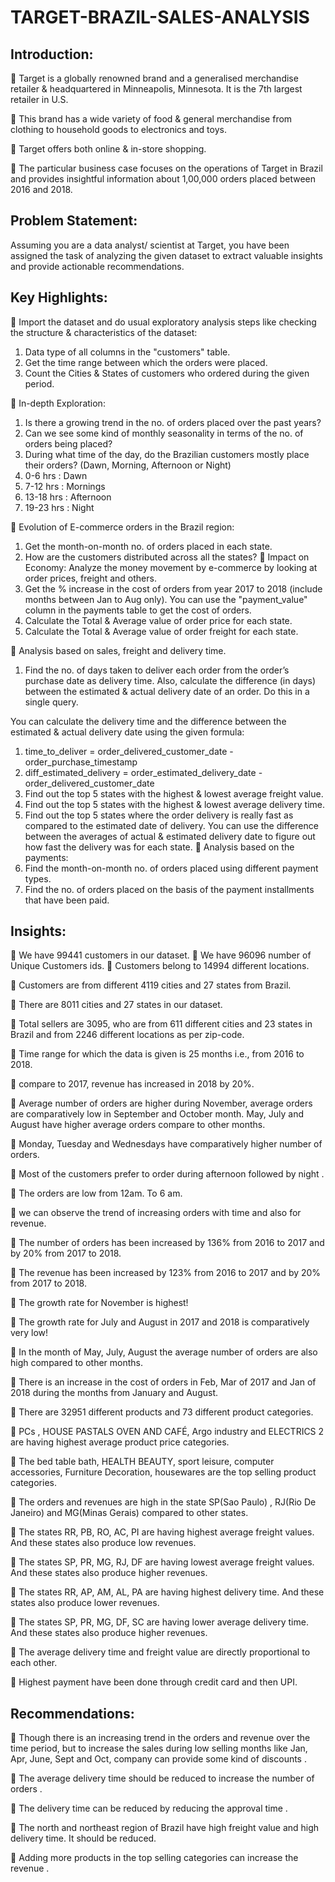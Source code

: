 # TARGET-BRAZIL-SALES-ANALYSIS

## Introduction:
	Target is a globally renowned brand and a generalised merchandise retailer & headquartered in Minneapolis, Minnesota. It is the 7th largest retailer in U.S.

	This brand has a wide variety of food & general merchandise from clothing to household goods to electronics and toys.

	Target offers both online & in-store shopping.

	The particular business case focuses on the operations of Target in Brazil and provides insightful information about 1,00,000 orders placed between 2016 and 2018.

## Problem Statement:
Assuming you are a data analyst/ scientist at Target, you have been assigned the task of analyzing the given dataset to extract valuable insights and provide actionable recommendations.


## Key Highlights:
	Import the dataset and do usual exploratory analysis steps like checking the structure & characteristics of the dataset:
1.	Data type of all columns in the "customers" table.
2.	Get the time range between which the orders were placed.
3.	Count the Cities & States of customers who ordered during the given period.
 
	In-depth Exploration:
1.	Is there a growing trend in the no. of orders placed over the past years?
2.	Can we see some kind of monthly seasonality in terms of the no. of orders being placed?
3.	During what time of the day, do the Brazilian customers mostly place their orders? (Dawn, Morning, Afternoon or Night)
1.	0-6 hrs : Dawn
2.	7-12 hrs : Mornings
3.	13-18 hrs : Afternoon
4.	19-23 hrs : Night

	Evolution of E-commerce orders in the Brazil region:
1.	Get the month-on-month no. of orders placed in each state.
2.	How are the customers distributed across all the states?
	Impact on Economy: Analyze the money movement by e-commerce by looking at order prices, freight and others.
1.	Get the % increase in the cost of orders from year 2017 to 2018 (include months between Jan to Aug
only).
You can use the "payment_value" column in the payments table to get the cost of orders.
2.	Calculate the Total & Average value of order price for each state.
3.	Calculate the Total & Average value of order freight for each state.

 

	Analysis based on sales, freight and delivery time.
1.	Find the no. of days taken to deliver each order from the order’s purchase date as delivery time. Also, calculate the difference (in days) between the estimated & actual delivery date of an order. Do this in a single query.

You can calculate the delivery time and the difference between the estimated & actual delivery date using the given
formula:
1.	time_to_deliver = order_delivered_customer_date - order_purchase_timestamp
2.	diff_estimated_delivery = order_estimated_delivery_date - order_delivered_customer_date
2.	Find out the top 5 states with the highest & lowest average freight value.
3.	Find out the top 5 states with the highest & lowest average delivery time.
4.	Find out the top 5 states where the order delivery is really fast as compared to the estimated date of delivery. You can use the difference between the averages of actual & estimated delivery date to figure out how fast the delivery was for each state.
	Analysis based on the payments:
1.	Find the month-on-month no. of orders placed using different payment types.
2.	Find the no. of orders placed on the basis of the payment installments that have been paid.


 ## Insights:
 	We have 99441 customers in our dataset.
 	We have 96096 number of Unique Customers ids.
 	Customers belong to 14994 different locations.
 
 	Customers are from different 4119 cities and 27 states from Brazil.
 
 	There are 8011 cities and 27 states in our dataset.
 
 	Total sellers are 3095, who are from 611 different cities and 23 states in Brazil and from 2246 different locations as per zip-code.
 
 	Time range for which the data is given is 25 months i.e., from 2016 to 2018.
 
 	compare to 2017, revenue has increased in 2018 by 20%.
 
 	Average number of orders are higher during November, average orders are comparatively low in September and October month. May, July and August have higher average orders compare to other months.
 
 	Monday, Tuesday and Wednesdays have comparatively higher number of orders.
 
 	Most of the customers prefer to order during afternoon followed by night .
 
 	The orders are low from 12am. To 6 am.
 
 	we can observe the trend of increasing orders with time and also for revenue.
 
 	The number of orders has been increased by 136% from 2016 to 2017 and by 20% from 2017 to 2018.
 
 	The revenue has been increased by 123% from 2016 to 2017 and by 20% from 2017 to 2018.
 
 	The growth rate for November is highest!
 
 	The growth rate for July and August in 2017 and 2018 is comparatively very low!
 
 	In the month of May, July, August the average number of orders are also high compared to other months.
 
 	There is an increase in the cost of orders in Feb, Mar of 2017 and Jan of 2018 during the months from January and August.
 
 	There are 32951 different products and 73 different product categories.
 
 	PCs , HOUSE PASTALS OVEN AND CAFÉ, Argo industry and ELECTRICS 2 are having highest average product price categories.
 
 	The bed table bath, HEALTH BEAUTY, sport leisure, computer accessories, Furniture Decoration, housewares are the top
 selling product categories. 
 
 	The orders and revenues are high in the state SP(Sao Paulo) , RJ(Rio De Janeiro) and MG(Minas Gerais) compared to other states.
 
 	The states RR, PB, RO, AC, PI are having highest average freight values. And these states also produce low revenues.
 
 	The states SP, PR, MG, RJ, DF are having lowest average freight values. And these states also produce higher revenues.
 
 	The states RR, AP, AM, AL, PA are having highest delivery time. And these states also produce lower revenues.
 
 	The states SP, PR, MG, DF, SC are having lower average delivery time. And these states also produce higher revenues.
 
 	The average delivery time and freight value are directly proportional to each other.
 
 	Highest payment have been done through credit card and then UPI.
 
 
 ## Recommendations:
 	Though there is an increasing trend in the orders and revenue over the time period, but to increase the sales during low
 selling months like Jan, Apr, June, Sept and Oct, company can provide some kind of discounts .
 
 	The average delivery time should be reduced to increase the number of orders .
 
 	The delivery time can be reduced by reducing the approval time .
 
 	The north and northeast region of Brazil have high freight value and high delivery time. It should be reduced.
 
 	Adding more products in the top selling categories can increase the revenue .
